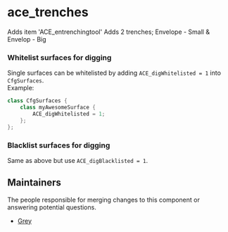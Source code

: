 ace_trenches
=================

Adds item 'ACE_entrenchingtool'
Adds 2 trenches; Envelope - Small & Envelop - Big

### Whitelist surfaces for digging
Single surfaces can be whitelisted by adding `ACE_digWhitelisted = 1` into `CfgSurfaces`.  
Example: 
```cpp
class CfgSurfaces {
    class myAwesomeSurface {
        ACE_digWhitelisted = 1;
    };
};
```

### Blacklist surfaces for digging
Same as above but use `ACE_digBlacklisted = 1`.

## Maintainers

The people responsible for merging changes to this component or answering potential questions.

- [Grey](https://github.com/Grey-Soldierman)
